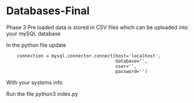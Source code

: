 # Databases-Final
Phase 3
Pre loaded data is stored in CSV files which can be uploaded into your mySQL database

In the python file update 

        connection = mysql.connector.connect(host='localhost',
                                             database='',
                                             user='',
                                             password='')

With your systems info

Run the file python3 index.py
